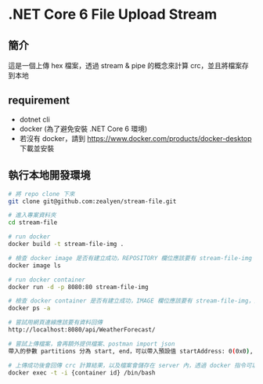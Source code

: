 # .NET Core 6 File Upload Stream

## 簡介

這是一個上傳 hex 檔案，透過 stream & pipe 的概念來計算 crc，並且將檔案存到本地

## requirement

* dotnet cli
* docker (為了避免安裝 .NET Core 6 環境)
* 若沒有 docker，請到 https://www.docker.com/products/docker-desktop 下載並安裝

## 執行本地開發環境

```bash
# 將 repo clone 下來
git clone git@github.com:zealyen/stream-file.git

# 進入專案資料夾
cd stream-file

# run docker
docker build -t stream-file-img .

# 檢查 docker image 是否有建立成功，REPOSITORY 欄位應該要有 stream-file-img
docker image ls 

# run docker container
docker run -d -p 8080:80 stream-file-img

# 檢查 docker container 是否有建立成功，IMAGE 欄位應該要有 stream-file-img，且 port 應該為 0.0.0.0:8080->80/tcp
docker ps -a

# 嘗試用網頁連線應該要有資料回傳
http://localhost:8080/api/WeatherForecast/ 

# 嘗試上傳檔案，會再額外提供檔案、postman import json
帶入的參數 partitions 分為 start, end，可以帶入預設值 startAddress: 0(0x0), endAddress: 4294967295(0xFFFFFFFF)，或是自行帶入

# 上傳成功後會回傳 crc 計算結果，以及檔案會儲存在 server 內，透過 docker 指令可以查看到 test.hex
docker exec -t -i {container id} /bin/bash

```
